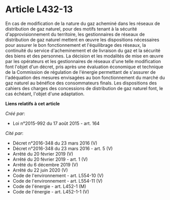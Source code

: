 # Article L432-13

En cas de modification de la nature du gaz acheminé dans les réseaux de distribution de gaz naturel, pour des motifs tenant à
la sécurité d'approvisionnement du territoire, les gestionnaires de réseaux de distribution de gaz naturel mettent en œuvre
les dispositions nécessaires pour assurer le bon fonctionnement et l'équilibrage des réseaux, la continuité du service
d'acheminement et de livraison du gaz et la sécurité des biens et des personnes. La décision et les modalités de mise en
œuvre par les opérateurs et les gestionnaires de réseaux d'une telle modification font l'objet d'un décret, pris après une
évaluation économique et technique de la Commission de régulation de l'énergie permettant de s'assurer de l'adéquation des
mesures envisagées au bon fonctionnement du marché du gaz naturel au bénéfice des consommateurs finals. Les dispositions des
cahiers des charges des concessions de distribution de gaz naturel font, le cas échéant, l'objet d'une adaptation.

**Liens relatifs à cet article**

_Créé par_:

  - Loi n°2015-992 du 17 août 2015 - art. 164

_Cité par_:

  - Décret n°2016-348 du 23 mars 2016 (V)
  - Décret n°2016-348 du 23 mars 2016 - art. 5 (V)
  - Arrêté du 20 février 2019 (V)
  - Arrêté du 20 février 2019 - art. 1 (V)
  - Arrêté du 6 décembre 2019 (V)
  - Arrêté du 22 juin 2020 (V)
  - Code de l'environnement - art. L554-10 (V)
  - Code de l'environnement - art. L554-11 (V)
  - Code de l'énergie - art. L452-1 (M)
  - Code de l'énergie - art. L452-1-1 (V)
